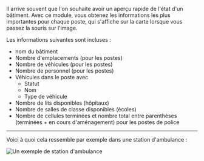 Il arrive souvent que l'on souhaite avoir un aperçu rapide de l'état d'un bâtiment.
Avec ce module, vous obtenez les informations les plus importantes pour chaque poste, qui s'affiche sur la carte lorsque vous passez la souris sur l'image.

Les informations suivantes sont incluses :
* nom du bâtiment
* Nombre d'emplacements (pour les postes)
* Nombre de véhicules (pour les postes)
* Nombre de personnel (pour les postes)
* Véhicules dans le poste avec
	* Statut
	* Nom
	* Type de véhicule
* Nombre de lits disponibles (hôpitaux)
* Nombre de salles de classe disponibles (écoles)
* Nombre de cellules terminées et nombre total entre parenthèses (terminées + en cours d'aménagement) pour les postes de police

***

Voici à quoi cela ressemble par exemple dans une station d'ambulance :

![Un exemple de station d'ambulance](./example_fr_FR.png)